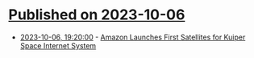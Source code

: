 # [Published on 2023-10-06](index.md)

* [2023-10-06, 19:20:00](https://tech.slashdot.org/story/23/10/06/1920213/amazon-launches-first-satellites-for-kuiper-space-internet-system?utm_source=rss1.0mainlinkanon&utm_medium=feed) - [Amazon Launches First Satellites for Kuiper Space Internet System](https://tech.slashdot.org/story/23/10/06/1920213/amazon-launches-first-satellites-for-kuiper-space-internet-system?utm_source=rss1.0mainlinkanon&utm_medium=feed)
